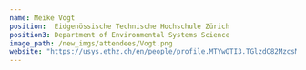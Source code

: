 ```yaml
---
name: Meike Vogt
position:  Eidgenössische Technische Hochschule Zürich
position3: Department of Environmental Systems Science
image_path: /new_imgs/attendees/Vogt.png
website: "https://usys.ethz.ch/en/people/profile.MTYwOTI3.TGlzdC82MzcsMzIwMTk3MjIy.html"
---
```

